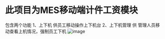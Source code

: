 # 此项目为MES移动端计件工资模块<br>
包含两个功能
1、上下机
  供员工移动操作上下机台 
2、上下机管理 
  供 管理人员移动查看上机情况，强制员工下机 
![image](https://user-images.githubusercontent.com/25633298/171304617-32cde002-e223-4803-bd9a-e39baf265987.png)
